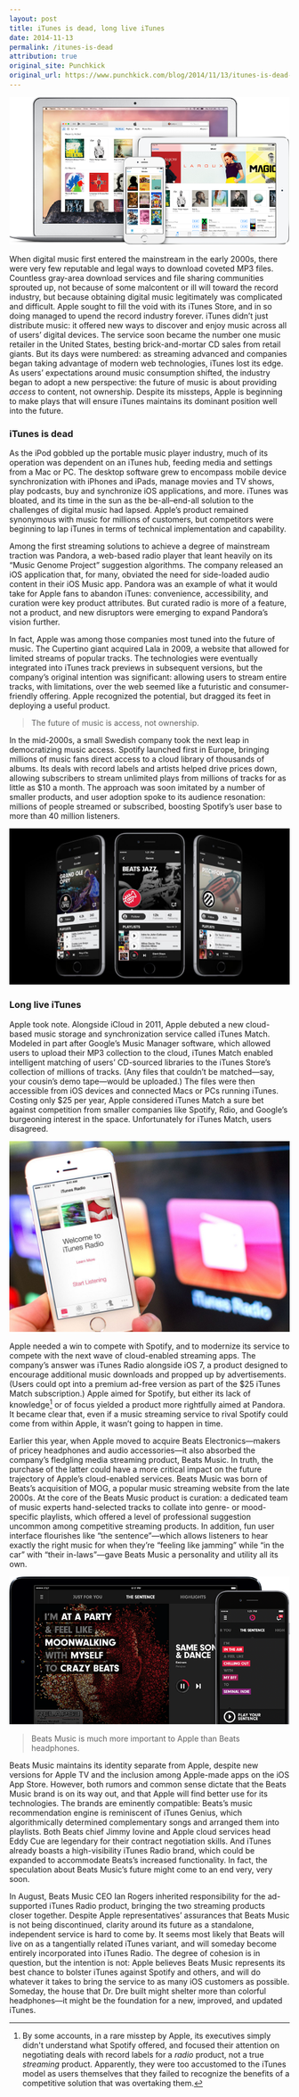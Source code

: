 ```yaml
---
layout: post
title: iTunes is dead, long live iTunes
date: 2014-11-13
permalink: /itunes-is-dead
attribution: true
original_site: Punchkick
original_url: https://www.punchkick.com/blog/2014/11/13/itunes-is-dead-long-live-itunes-apple-is-phasing-out-beats-music
---
```


![](/assets/itunes-store.png)

When digital music first entered the mainstream in the early 2000s, there were very few reputable and legal ways to download coveted MP3 files. Countless gray-area download services and file sharing communities sprouted up, not because of some malcontent or ill will toward the record industry, but because obtaining digital music legitimately was complicated and difficult. Apple sought to fill the void with its iTunes Store, and in so doing managed to upend the record industry forever. iTunes didn’t just distribute music: it offered new ways to discover and enjoy music across all of users’ digital devices. The service soon became the number one music retailer in the United States, besting brick-and-mortar CD sales from retail giants. But its days were numbered: as streaming advanced and companies began taking advantage of modern web technologies, iTunes lost its edge. As users’ expectations around music consumption shifted, the industry began to adopt a new perspective: the future of music is about providing *access* to content, not ownership. Despite its missteps, Apple is beginning to make plays that will ensure iTunes maintains its dominant position well into the future.

### iTunes is dead

As the iPod gobbled up the portable music player industry, much of its operation was dependent on an iTunes hub, feeding media and settings from a Mac or PC. The desktop software grew to encompass mobile device synchronization with iPhones and iPads, manage movies and TV shows, play podcasts, buy and synchronize iOS applications, and more. iTunes was bloated, and its time in the sun as the be-all–end-all solution to the challenges of digital music had lapsed. Apple’s product remained synonymous with music for millions of customers, but competitors were beginning to lap iTunes in terms of technical implementation and capability.

Among the first streaming solutions to achieve a degree of mainstream traction was Pandora, a web-based radio player that leant heavily on its “Music Genome Project” suggestion algorithms. The company released an iOS application that, for many, obviated the need for side-loaded audio content in their iOS Music app. Pandora was an example of what it would take for Apple fans to abandon iTunes: convenience, accessibility, and curation were key product attributes. But curated radio is more of a feature, not a product, and new disruptors were emerging to expand Pandora’s vision further.

In fact, Apple was among those companies most tuned into the future of music. The Cupertino giant acquired Lala in 2009, a website that allowed for limited streams of popular tracks. The technologies were eventually integrated into iTunes track previews in subsequent versions, but the company’s original intention was significant: allowing users to stream entire tracks, with limitations, over the web seemed like a futuristic and consumer-friendly offering. Apple recognized the potential, but dragged its feet in deploying a useful product.

> The future of music is access, not ownership.

In the mid-2000s, a small Swedish company took the next leap in democratizing music access. Spotify launched first in Europe, bringing millions of music fans direct access to a cloud library of thousands of albums. Its deals with record labels and artists helped drive prices down, allowing subscribers to stream unlimited plays from millions of tracks for as little as $10 a month. The approach was soon imitated by a number of smaller products, and user adoption spoke to its audience resonation: millions of people streamed or subscribed, boosting Spotify’s user base to more than 40 million listeners.

![](/assets/beats-music.jpeg)

### Long live iTunes

Apple took note. Alongside iCloud in 2011, Apple debuted a new cloud-based music storage and synchronization service called iTunes Match. Modeled in part after Google’s Music Manager software, which allowed users to upload their MP3 collection to the cloud, iTunes Match enabled intelligent matching of users’ CD-sourced libraries to the iTunes Store’s collection of millions of tracks. (Any files that couldn’t be matched—say, your cousin’s demo tape—would be uploaded.) The files were then accessible from iOS devices and connected Macs or PCs running iTunes. Costing only $25 per year, Apple considered iTunes Match a sure bet against competition from smaller companies like Spotify, Rdio, and Google’s burgeoning interest in the space. Unfortunately for iTunes Match, users disagreed.

![](/assets/itunes-radio.jpg)

Apple needed a win to compete with Spotify, and to modernize its service to compete with the next wave of cloud-enabled streaming apps. The company’s answer was iTunes Radio alongside iOS 7, a product designed to encourage additional music downloads and propped up by advertisements. (Users could opt into a premium ad-free version as part of the $25 iTunes Match subscription.) Apple aimed for Spotify, but either its lack of knowledge[^1] or of focus yielded a product more rightfully aimed at Pandora. It became clear that, even if a music streaming service to rival Spotify could come from within Apple, it wasn’t going to happen in time.

Earlier this year, when Apple moved to acquire Beats Electronics—makers of pricey headphones and audio accessories—it also absorbed the company’s fledgling media streaming product, Beats Music. In truth, the purchase of the latter could have a more critical impact on the future trajectory of Apple’s cloud-enabled services. Beats Music was born of Beats’s acquisition of MOG, a popular music streaming website from the late 2000s. At the core of the Beats Music product is curation: a dedicated team of music experts hand-selected tracks to collate into genre- or mood-specific playlists, which offered a level of professional suggestion uncommon among competitive streaming products. In addition, fun user interface flourishes like “the sentence”—which allows listeners to hear exactly the right music for when they’re “feeling like jamming” while “in the car” with “their in-laws”—gave Beats Music a personality and utility all its own.

![](/assets/beats-music.png)

> Beats Music is much more important to Apple than Beats headphones.

Beats Music maintains its identity separate from Apple, despite new versions for Apple TV and the inclusion among Apple-made apps on the iOS App Store. However, both rumors and common sense dictate that the Beats Music brand is on its way out, and that Apple will find better use for its technologies. The brands are eminently compatible: Beats’s music recommendation engine is reminiscent of iTunes Genius, which algorithmically determined complementary songs and arranged them into playlists. Both Beats chief Jimmy Iovine and Apple cloud services head Eddy Cue are legendary for their contract negotiation skills. And iTunes already boasts a high-visibility iTunes Radio brand, which could be expanded to accommodate Beats’s increased functionality. In fact, the speculation about Beats Music’s future might come to an end very, very soon.

In August, Beats Music CEO Ian Rogers inherited responsibility for the ad-supported iTunes Radio product, bringing the two streaming products closer together. Despite Apple representatives’ assurances that Beats Music is not being discontinued, clarity around its future as a standalone, independent service is hard to come by. It seems most likely that Beats will live on as a tangentially related iTunes variant, and will someday become entirely incorporated into iTunes Radio. The degree of cohesion is in question, but the intention is not: Apple believes Beats Music represents its best chance to bolster iTunes against Spotify and others, and will do whatever it takes to bring the service to as many iOS customers as possible. Someday, the house that Dr. Dre built might shelter more than colorful headphones—it might be the foundation for a new, improved, and updated iTunes.

[^1]: By some accounts, in a rare misstep by Apple, its executives simply didn't understand what Spotify offered, and focused their attention on negotiating deals with record labels for a *radio* product, not a true *streaming* product. Apparently, they were too accustomed to the iTunes model as users themselves that they failed to recognize the benefits of a competitive solution that was overtaking them.